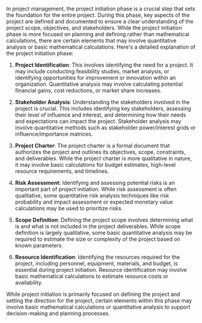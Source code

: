 In project management, the project initiation phase is a crucial step that sets the foundation for the entire project. During this phase, key aspects of the project are defined and documented to ensure a clear understanding of the project scope, objectives, and stakeholders. While the project initiation phase is more focused on planning and defining rather than mathematical calculations, there are certain elements that may involve quantitative analysis or basic mathematical calculations. Here's a detailed explanation of the project initiation phase:

1. **Project Identification**: This involves identifying the need for a project. It may include conducting feasibility studies, market analysis, or identifying opportunities for improvement or innovation within an organization. Quantitative analysis may involve calculating potential financial gains, cost reductions, or market share increases.

2. **Stakeholder Analysis**: Understanding the stakeholders involved in the project is crucial. This includes identifying key stakeholders, assessing their level of influence and interest, and determining how their needs and expectations can impact the project. Stakeholder analysis may involve quantitative methods such as stakeholder power/interest grids or influence/importance matrices.

3. **Project Charter**: The project charter is a formal document that authorizes the project and outlines its objectives, scope, constraints, and deliverables. While the project charter is more qualitative in nature, it may involve basic calculations for budget estimates, high-level resource requirements, and timelines.

4. **Risk Assessment**: Identifying and assessing potential risks is an important part of project initiation. While risk assessment is often qualitative, some quantitative risk analysis techniques like risk probability and impact assessment or expected monetary value calculations may be used to prioritize risks.

5. **Scope Definition**: Defining the project scope involves determining what is and what is not included in the project deliverables. While scope definition is largely qualitative, some basic quantitative analysis may be required to estimate the size or complexity of the project based on known parameters.

6. **Resource Identification**: Identifying the resources required for the project, including personnel, equipment, materials, and budget, is essential during project initiation. Resource identification may involve basic mathematical calculations to estimate resource costs or availability.

While project initiation is primarily focused on defining the project and setting the direction for the project, certain elements within this phase may involve basic mathematical calculations or quantitative analysis to support decision-making and planning processes.
